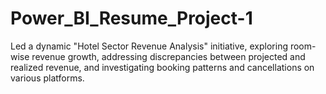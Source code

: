 # Power_BI_Resume_Project-1
Led a dynamic "Hotel Sector Revenue Analysis" initiative, exploring room-wise revenue growth, addressing discrepancies between projected and realized revenue, and investigating booking patterns and cancellations on various platforms.
